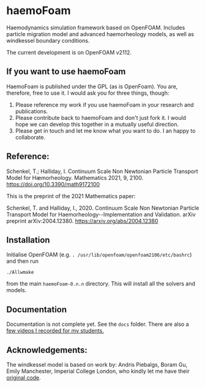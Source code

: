 # haemoFoam

Haemodynamics simulation framework based on OpenFOAM. Includes particle migration model and advanced haemorheology models, as well as windkessel boundary conditions.

The current development is on OpenFOAM v2112.

## If you want to use haemoFoam

HaemoFoam is published under the GPL (as is OpenFoam). You are, therefore, free to use it. I would ask you for three things, though:

1. Please reference my work if you use haemoFoam in your research and publications.
2. Please contribute back to haemoFoam and don't just fork it. I would hope we can develop this together in a mutually useful direction.
3. Please get in touch and let me know what you want to do. I an happy to collaborate.

## Reference:

Schenkel, T.; Halliday, I. Continuum Scale Non Newtonian Particle Transport Model for Hæmorheology. Mathematics 2021, 9, 2100. https://doi.org/10.3390/math9172100 

This is the preprint of the 2021 Mathematics paper:

Schenkel, T. and Halliday, I., 2020. Continuum Scale Non Newtonian Particle Transport Model for Haemorheology--Implementation and Validation. arXiv preprint arXiv:2004.12380. https://arxiv.org/abs/2004.12380

## Installation

Initialise OpenFOAM (e.g. `. /usr/lib/openfoam/openfoam2106/etc/bashrc`) and then run

`./Allwmake`

from the main `haemoFoam-0.n.n` directory. This will install all the solvers and models.

## Documentation

Documentation is not complete yet. See the `docs` folder. There are also a [few videos I recorded for my students.](https://www.youtube.com/playlist?list=PLWHQIdms-YHSVrFf5qchNdjX-lFuDj4kK)

## Acknowledgements:

The windkessel model is based on work by: Andris Piebalgs, Boram Gu, Emily Manchester, Imperial College London, who kindly let me have their [original code](https://github.com/KeepFloyding/OpenFOAM-phys-flow).




